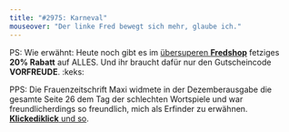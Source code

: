 ```yaml
---
title: "#2975: Karneval"
mouseover: "Der linke Fred bewegt sich mehr, glaube ich."
---
```


PS: 
Wie erwähnt:
Heute noch gibt es im <a href="http://fred-o-mat.spreadshirt.de/" title="Fredshop">übersuperen <strong>Fredshop</strong></a> fetziges <strong>20% Rabatt</strong> auf ALLES.
Und ihr braucht dafür nur den Gutscheincode <strong>VORFREUDE</strong>.
:keks:

PPS:
Die Frauenzeitschrift Maxi widmete in der Dezemberausgabe die gesamte Seite 26 dem Tag der schlechten Wortspiele und war freundlicherdings so freundlich, mich als Erfinder zu erwähnen. 
<a href="http://www.fonflatter.de/2013/maxi_12-2013s.png" title="Maxi_12-2013"><strong>Klickediklick</strong> und so</a>.

